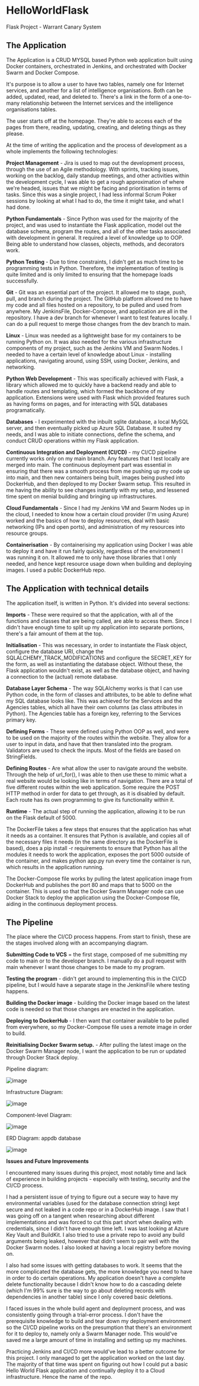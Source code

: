 # HelloWorldFlask
Flask Project - Warrant Canary System

## The Application

The Application is a CRUD MYSQL based Python web application built using Docker containers, orchestrated in Jenkins, and orchestrated with Docker Swarm and Docker Compose.

It's purpose is to allow a user to have two tables, namely one for Internet services, and another for a list of intelligence organisations. Both can be added, updated, read, and deleted to. There's a link in the form of a one-to-many relationship between the Internet services and the intelligence organisations tables. 

The user starts off at the homepage. They're able to access each of the pages from there, reading, updating, creating, and deleting things as they please.

At the time of writing the application and the process of development as a whole implements the following technologies:

**Project Management** - Jira is used to map out the development process, through the use of an Agile methodology. With sprints, tracking issues, working on the backlog, daily standup meetings, and other activities within the development cycle, I was able to get a rough approximation of where we're headed, issues that we might be facing and prioritisation in terms of tasks. Since this was a single project, I had less informal Scrum Poker sessions by looking at what I had to do, the time it might take, and what I had done.

**Python Fundamentals** - Since Python was used for the majority of the project, and was used to instantiate the Flask application, model out the database schema, program the routes, and all of the other tasks associated with development in general. It required a level of knowledge up to OOP. Being able to understand how classes, objects, methods, and decorators work.  

**Python Testing** - Due to time constraints, I didn't get as much time to be programming tests in Python. Therefore, the implementation of testing is quite limited and is only limited to ensuring that the homepage loads successfully.
    
**Git** - Git was an essential part of the project. It allowed me to stage, push, pull, and branch during the project. The GitHub platform allowed me to have my code and all files hosted on a repository, to be pulled and used from anywhere. My JenkinsFile, Docker-Compose, and application are all in the repository. I have a dev branch for whenever I want to test features locally. I can do a pull request to merge those changes from the dev branch to main.
  
**Linux** - Linux was needed as a lightweight base for my containers to be running Python on. It was also needed for the various infrastructure components of my project, such as the Jenkins VM and Swarm Nodes. I needed to have a certain level of knowledge about Linux - installing applications, navigating around, using SSH, using Docker, Jenkins, and networking. 
   
**Python Web Development** - This was specifically achieved with Flask, a library which allowed me to quickly have a backend ready and able to handle routes and templating, which formed the backbone of my application. Extensions were used with Flask which provided features such as having forms on pages, and for interacting with SQL databases programatically. 

**Databases** - I experimented with the inbuilt sqlite database, a local MySQL server, and then eventually picked up Azure SQL Database. It suited my needs, and I was able to initiate connections, define the schema, and conduct CRUD operations within my Flask application.

**Continuous Integration and Deployment (CI/CD)** - my CI/CD pipeline currently works only on my main branch. Any features that I test locally are merged into main. The continuous deployment part was essential in ensuring that there was a smooth process from me pushing up my code up into main, and then new containers being built, images being pushed into DockerHub, and then deployed to my Docker Swarm setup. This resulted in me having the ability to see changes instantly with my setup, and lessened time spent on menial building and bringing up infrastructures.

**Cloud Fundamentals** - Since I had my Jenkins VM and Swarm Nodes up in the cloud, I needed to know how a certain cloud provider (I'm using Azure) worked and the basics of how to deploy resources, deal with basic networking (IPs and open ports), and administration of my resources into resource groups. 

**Containerisation** - By containerising my application using Docker I was able to deploy it and have it run fairly quickly, regardless of the environment I was running it on. It allowed me to only have those libraries that I only needed, and hence kept resource usage down when building and deploying images. I used a public DockerHub repo.

## The Application with technical details

The application itself, is written in Python. It's divided into several sections:

**Imports** - These were required so that the application, with all of the functions and classes that are being called, are able to access them. Since I didn't have enough time to split up my application into separate portions, there's a fair amount of them at the top.

**Initialisation** - This was necessary, in order to instantiate the Flask object, configure the database URI, change the SQLALCHEMY_TRACK_MODIFICATIONS and configure the SECRET_KEY for the form, as well as instantiating the database object. Without these, the Flask application wouldn't exist, as well as the database object, and having a connection to the (actual) remote database.

**Database Layer Schema** - The way SQLAlchemy works is that I can use Python code, in the form of classes and attributes, to be able to define what my SQL database looks like. This was achieved for the Services and the Agencies tables, which all have their own columns (as class attributes in Python). The Agencies table has a foreign key, referring to the Services primary key.

**Defining Forms** - These were defined using Python OOP as well, and were to be used on the majority of the routes within the website. They allow for a user to input in data, and have that then translated into the program. Validators are used to check the inputs. Most of the fields are based on StringFields.

**Defining Routes** - Are what allow the user to navigate around the website. Through the help of url_for(), I was able to then use these to mimic what a real website would be looking like in terms of navigation. There are a total of five different routes within the web application. Some require the POST HTTP method in order for data to get through, as it is disabled by default. Each route has its own programming to give its functionality within it.

**Runtime** - The actual step of running the application, allowing it to be run on the Flask default of 5000.

The DockerFile takes a few steps that ensures that the application has what it needs as a container. It ensures that Python is available, and copies all of the necessary files it needs (in the same directory as the DockerFile is based), does a pip install -r requirements to ensure that Python has all the modules it needs to work the application, exposes the port 5000 outside of the container, and makes python app.py run every time the container is run, which results in the application running.

The Docker-Compose file works by pulling the latest application image from DockerHub and publishes the port 80 and maps that to 5000 on the container. This is used so that the Docker Swarm Manager node can use Docker Stack to deploy the application using the Docker-Compose file, aiding in the continuous deployment process.

## The Pipeline

The place where the CI/CD process happens. From start to finish, these are the stages involved along with an accompanying diagram.

**Submitting Code to VCS** = the first stage, composed of me submitting my code to main or to the developer branch. I manually do a pull request with main whenever I want those changes to be made to my program.

**Testing the program** - didn't get around to implementing this in the CI/CD pipeline, but I would have a separate stage in the JenkinsFile where testing happens.

**Building the Docker image** - building the Docker image based on the latest code is needed so that those changes are enacted in the application.

**Deploying to DockerHub** - I then want that container available to be pulled from everywhere, so my Docker-Compose file uses a remote image in order to build.

**Reinitialising Docker Swarm setup.** - After pulling the latest image on the Docker Swarm Manager node, I want the application to be run or updated through Docker Stack deploy.

Pipeline diagram:

![image](https://user-images.githubusercontent.com/44241991/146505260-a650ed3c-5710-4013-9ca4-ffaefbf03cfb.png)

Infrastructure Diagram:

![image](https://user-images.githubusercontent.com/44241991/146505931-93503128-128a-40d1-8754-db236207dd0f.png)


Component-level Diagram:

![image](https://user-images.githubusercontent.com/44241991/146506439-0ccd37f8-10bb-4294-b279-b0bf3cb2bbbd.png)


ERD Diagram: appdb database

![image](https://user-images.githubusercontent.com/44241991/146507066-0475f13e-b064-4edc-be60-d60ac9dce107.png)



**Issues and Future Improvements**

I encountered many issues during this project, most notably time and lack of experience in building projects - especially with testing, security and the CI/CD process.

I had a persistent issue of trying to figure out a secure way to have my environmental variables (used for the database connection string) kept secure and not leaked in a code repo or in a DockerHub image. I saw that I was going off on a tangent when researching about different implementations and was forced to cut this part short when dealing with credentials, since I didn't have enough time left. I was last looking at Azure Key Vault and BuildKit. I also tried to use a private repo to avoid any build arguments being leaked, however that didn't seem to pair well with the Docker Swarm nodes. I also looked at having a local registry before moving on.

I also had some issues with getting databases to work. It seems that the more complicated the database gets, the more knowledge you need to have in order to do certain operations. My application doesn't have a complete delete functionality because I didn't know how to do a cascading delete (which I'm 99% sure is the way to go about deleting records with dependencies in another table) since I only covered basic deletions.

I faced issues in the whole build agent and deployment process, and was consistently going through a trial-error process. I don't have the prerequisite knowledge to build and tear down my deployment environment so the CI/CD pipeline works on the presumption that there's an environment for it to deploy to, namely only a Swarm Manager node. This would've saved me a large amount of time in installing and setting up my machines.

Practicing Jenkins and CI/CD more would've lead to a better outcome for this project. I only managed to get the application worked on the last day. The majority of that time was spent on figuring out how I could put a basic Hello World Flask application and continually deploy it to a Cloud infrastructure. Hence the name of the repo.


